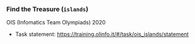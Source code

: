 ### Find the Treasure (`islands`)

OIS (Infomatics Team Olympiads) 2020

- Task statement: https://training.olinfo.it/#/task/ois_islands/statement
